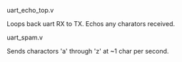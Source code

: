 uart_echo_top.v

  Loops back uart RX to TX.  Echos any charators received.

uart_spam.v

  Sends charactors 'a' through 'z' at ~1 char per second.
